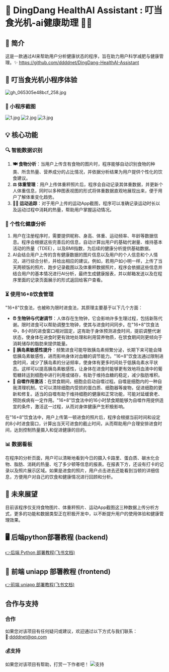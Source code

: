 # 🍎 DingDang HealthAI Assistant : 叮当食光机-ai健康助理 🏋️‍♂️

## 📖 简介
这是一款通过AI来帮助用户分析健康状态的程序，旨在助力用户科学减肥与健康管理。✨
https://github.com/ddddnet/DingDang-HealthAI-Assistant
## 📱 叮当食光机小程序体验
![gh_065305e48bcf_258.jpg](https://img.picui.cn/free/2025/04/19/680399ecc9bd3.jpg)
### 📸 小程序截图
![1.jpg](https://img.picui.cn/free/2025/04/19/68039f06215a2.jpg)
![2.jpg](https://img.picui.cn/free/2025/04/19/68039f06207dd.jpg)
![3.jpg](https://img.picui.cn/free/2025/04/19/68039f06f32c7.jpg)

## 💡 核心功能
### 🔍 智能数据识别
1. **🍽️ 食物分析**：当用户上传含有食物的图片时，程序能够自动识别食物的种类、所含热量、营养成分的占比情况，并依据分析结果为用户提供个性化的饮食建议。
2. **⚖️ 体重管理**：用户上传体重秤照片后，程序会自动记录其体重数据，并更新个人体重信息，同时以多种图表视图的形式将体重数据直观地展现出来，便于用户了解体重变化趋势。
3. **🏃‍♀️ 运动追踪**：对于用户上传的运动App截图，程序可以准确记录运动时长以及运动过程中消耗的热量，帮助用户掌握运动情况。

### 🧠 个性化健康分析
1. 用户在注册程序时，需要提供昵称、身高、体重、运动频率、年龄等数据信息。程序会根据这些完善后的信息，自动计算出用户的基础代谢量、维持基本活动的热量（TDEE），以及BMI指数，为后续的健康分析提供基础数据。
2. AI会结合用户上传的含有健康数据的图片信息以及用户的个人信息和个人情况，进行综合分析，并给出相应的建议。例如，若用户如小明一样，上传了当天两顿饭的照片、跑步记录截图以及体重秤数据照片，程序会依据这些信息并结合用户的基本情况进行AI分析，最终生成健康报表，并以邮箱发送以及在程序里面的记录页面展示的形式返回给客户查看。

### ⏳ 使用16+8饮食管理
"16+8"饮食法，也被称为限时进食法，其原理主要基于以下几个方面：
- **⏰ 生物钟与代谢调节**：人体存在生物钟，它会影响许多生理过程，包括新陈代谢。限时进食可以帮助调整生物钟，使其与进食时间同步。在"16+8"饮食法中，8小时的进食窗口相对固定，这有助于身体预测进食时间，提前调整代谢状态，使身体在进食时更有效地处理和利用营养物质，在禁食期间则更倾向于消耗储存的脂肪来提供能量。
- **💉 胰岛素敏感性提升**：频繁进食可能导致胰岛素频繁分泌，长期下来可能会降低胰岛素敏感性，进而影响身体对血糖的调节能力。"16+8"饮食法通过限制进食时间，减少了胰岛素的分泌频率，使身体有更多时间处于低胰岛素水平状态。这样可以提高胰岛素敏感性，让身体在进食时能够更有效地将血液中的葡萄糖转运到细胞中进行利用或储存，有助于维持血糖的稳定，减少脂肪堆积。
- **🧹 自噬作用激活**：在禁食期间，细胞会启动自噬过程。自噬是细胞内的一种自我清理机制，它可以清除细胞内受损的蛋白质、细胞器等废物，促进细胞的更新和修复。适当的自噬有助于维持细胞的健康和正常功能，可能对延缓衰老、预防疾病有一定作用。"16+8"饮食法中的16小时禁食期能够为自噬作用提供适宜的条件，激活这一过程，从而对身体健康产生积极影响。

在"16+8"饮食法中，用户上传第一顿进食的照片后，程序会根据当前时间和设定的8小时进食窗口，计算出当天可进食的截止时间，从而帮助用户合理安排进食时间，达到控制热量摄入和促进健康的目的。

### 📊 数据看板
在程序的分析页面，用户可以清晰地看到今日的摄入卡路里、蛋白质、碳水化合物、脂肪、消耗的热量、吃了多少顿等信息的报表。在报表下方，还设有打卡的记录以及照片展示区域。如果是进食的照片，用户点击进去还能看到当顿的详细信息，方便用户对自己的饮食和健康情况进行回顾和分析。

## 🚀 未来展望
目前该程序仅支持食物图片、体重秤照片、运动App截图这三种数据上传分析方式，更多的功能和数据类型正在积极开发中，以不断提升用户的使用体验和健康管理效果。

## 🖥️ 后端python部署教程 (backend)
[👉后端 Python 部署教程(飞书文档)](https://gcn2ovxcjfar.feishu.cn/docx/WDUzdz500oOmImxGtjNchz1Mn8c?from=from_copylink)

## 📱 前端 uniapp 部署教程 (frontend)
[👉前端 uniapp 部署教程(飞书文档)](https://gcn2ovxcjfar.feishu.cn/docx/BnKadycd8ooOl7x803KcRaTsnic?from=from_copylink)

## 合作与支持
### 合作
如果您对该项目有任何疑问或建议，欢迎通过以下方式与我们联系：
📮:ddddnet@qq.com
### 💰支持
如果您对该项目有帮助，打赏一下作者吧！
![支持](https://img.picui.cn/free/2025/04/19/6803a2742045d.jpg)